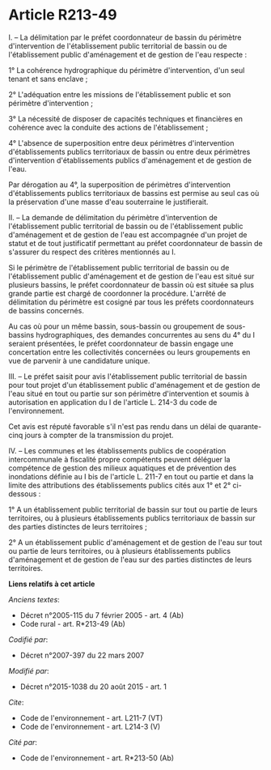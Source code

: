 # Article R213-49

I. – La délimitation par le préfet coordonnateur de bassin du périmètre d'intervention de l'établissement public territorial
de bassin ou de l'établissement public d'aménagement et de gestion de l'eau respecte : 

1° La cohérence hydrographique du périmètre d'intervention, d'un seul tenant et sans enclave ; 

2° L'adéquation entre les missions de l'établissement public et son périmètre d'intervention ; 

3° La nécessité de disposer de capacités techniques et financières en cohérence avec la conduite des actions de
l'établissement ; 

4° L'absence de superposition entre deux périmètres d'intervention d'établissements publics territoriaux de bassin ou entre
deux périmètres d'intervention d'établissements publics d'aménagement et de gestion de l'eau. 

Par dérogation au 4°, la superposition de périmètres d'intervention d'établissements publics territoriaux de bassins est
permise au seul cas où la préservation d'une masse d'eau souterraine le justifierait. 

II. – La demande de délimitation du périmètre d'intervention de l'établissement public territorial de bassin ou de
l'établissement public d'aménagement et de gestion de l'eau est accompagnée d'un projet de statut et de tout justificatif
permettant au préfet coordonnateur de bassin de s'assurer du respect des critères mentionnés au I. 

Si le périmètre de l'établissement public territorial de bassin ou de l'établissement public d'aménagement et de gestion de
l'eau est situé sur plusieurs bassins, le préfet coordonnateur de bassin où est située sa plus grande partie est chargé de
coordonner la procédure. L'arrêté de délimitation du périmètre est cosigné par tous les préfets coordonnateurs de bassins
concernés. 

Au cas où pour un même bassin, sous-bassin ou groupement de sous-bassins hydrographiques, des demandes concurrentes au sens
du 4° du I seraient présentées, le préfet coordonnateur de bassin engage une concertation entre les collectivités concernées
ou leurs groupements en vue de parvenir à une candidature unique. 

III. – Le préfet saisit pour avis l'établissement public territorial de bassin pour tout projet d'un établissement public
d'aménagement et de gestion de l'eau situé en tout ou partie sur son périmètre d'intervention et soumis à autorisation en
application du I de l'article L. 214-3 du code de l'environnement. 

Cet avis est réputé favorable s'il n'est pas rendu dans un délai de quarante-cinq jours à compter de la transmission du
projet. 

IV. – Les communes et les établissements publics de coopération intercommunale à fiscalité propre compétents peuvent déléguer
la compétence de gestion des milieux aquatiques et de prévention des inondations définie au I bis de l'article L. 211-7 en
tout ou partie et dans la limite des attributions des établissements publics cités aux 1° et 2° ci-dessous : 

1° A un établissement public territorial de bassin sur tout ou partie de leurs territoires, ou à plusieurs établissements
publics territoriaux de bassin sur des parties distinctes de leurs territoires ; 

2° A un établissement public d'aménagement et de gestion de l'eau sur tout ou partie de leurs territoires, ou à plusieurs
établissements publics d'aménagement et de gestion de l'eau sur des parties distinctes de leurs territoires.

**Liens relatifs à cet article**

_Anciens textes_:

  - Décret n°2005-115 du 7 février 2005 - art. 4 (Ab)
  - Code rural - art. R*213-49 (Ab)

_Codifié par_:

  - Décret n°2007-397 du 22 mars 2007

_Modifié par_:

  - Décret n°2015-1038 du 20 août 2015 - art. 1

_Cite_:

  - Code de l'environnement - art. L211-7 (VT)
  - Code de l'environnement - art. L214-3 (V)

_Cité par_:

  - Code de l'environnement - art. R*213-50 (Ab)
